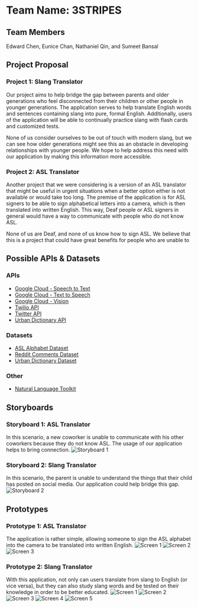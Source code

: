 # Team Name: 3STRIPES

## Team Members
Edward Chen, Eunice Chan, Nathaniel Qin, and Sumeet Bansal

## Project Proposal
### Project 1: Slang Translator
Our project aims to help bridge the gap between parents and older generations who feel disconnected from their children or other people in younger generations. The application serves to help translate English words and sentences containing slang into pure, formal English. Additionally, users of the application will be able to continually practice slang with flash cards and customized tests.

None of us consider ourselves to be out of touch with modern slang, but we can see how older generations might see this as an obstacle in developing relationships with younger people. We hope to help address this need with our application by making this information more accessible.

### Project 2: ASL Translator
Another project that we were considering is a version of an ASL translator that might be useful in urgent situations when a better option either is not available or would take too long. The premise of the application is for ASL signers to be able to sign alphabetical letters into a camera, which is then translated into written English. This way, Deaf people or ASL signers in general would have a way to communicate with people who do not know ASL.

None of us are Deaf, and none of us know how to sign ASL. We believe that this is a project that could have great benefits for people who are unable to  

## Possible APIs & Datasets
### APIs
* [Google Cloud - Speech to Text](https://cloud.google.com/speech-to-text/)
* [Google Cloud - Text to Speech](https://cloud.google.com/text-to-speech/)
* [Google Cloud - Vision](https://cloud.google.com/vision/)
* [Twilio API](https://www.twilio.com/)
* [Twitter API](https://developer.twitter.com/en/docs.html)
* [Urban Dictionary API](https://github.com/zdict/zdict/wiki/Urban-dictionary-API-documentation)

### Datasets
* [ASL Alphabet Dataset](https://www.kaggle.com/grassknoted/asl-alphabet)
* [Reddit Comments Dataset](https://www.kaggle.com/datasets?tagids=12043)
* [Urban Dictionary Dataset](https://www.kaggle.com/therohk/urban-dictionary-words-dataset)

### Other
* [Natural Language Toolkit](https://www.nltk.org/)

## Storyboards
### Storyboard 1: ASL Translator
In this scenario, a new coworker is unable to communicate with his other coworkers because they do not know ASL. The usage of our application helps to bring connection.
![Storyboard 1](images/story1.jpeg)

### Storyboard 2: Slang Translator
In this scenario, the parent is unable to understand the things that their child has posted on social media. Our application could help bridge this gap.
![Storyboard 2](images/story2.jpeg)

## Prototypes
### Prototype 1: ASL Translator
The application is rather simple, allowing someone to sign the ASL alphabet into the camera to be translated into written English.
![Screen 1](images/proto1-1.png)
![Screen 2](images/proto1-2.png)
![Screen 3](images/proto1-3.png)

### Prototype 2: Slang Translator
With this application, not only can users translate from slang to English (or vice versa), but they can also study slang words and be tested on their knowledge in order to be better educated.
![Screen 1](images/proto2-1.png)
![Screen 2](images/proto2-2.png)
![Screen 3](images/proto2-3.png)
![Screen 4](images/proto2-4.png)
![Screen 5](images/proto2-5.png)
